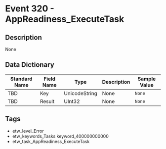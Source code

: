 # Event 320 - AppReadiness_ExecuteTask

## Description
None

## Data Dictionary
|Standard Name|Field Name|Type|Description|Sample Value|
|---|---|---|---|---|
|TBD|Key|UnicodeString|None|`None`|
|TBD|Result|UInt32|None|`None`|

## Tags
* etw_level_Error
* etw_keywords_Tasks keyword_400000000000
* etw_task_AppReadiness_ExecuteTask